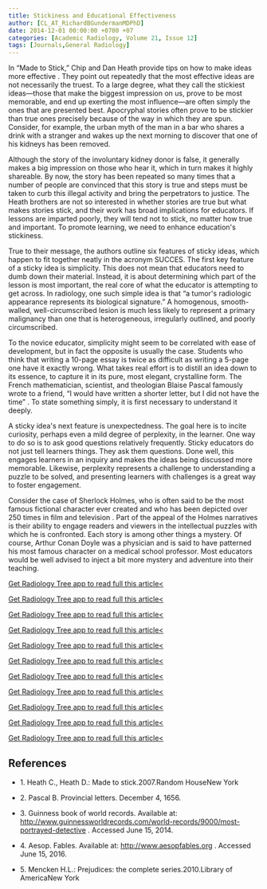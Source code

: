 ```yaml
---
title: Stickiness and Educational Effectiveness
author: [CL_AT_RichardBGundermanMDPhD]
date: 2014-12-01 00:00:00 +0700 +07
categories: [Academic Radiology, Volume 21, Issue 12]
tags: [Journals,General Radiology]
---
```

In “Made to Stick,” Chip and Dan Heath provide tips on how to make ideas more effective . They point out repeatedly that the most effective ideas are not necessarily the truest. To a large degree, what they call the stickiest ideas—those that make the biggest impression on us, prove to be most memorable, and end up exerting the most influence—are often simply the ones that are presented best. Apocryphal stories often prove to be stickier than true ones precisely because of the way in which they are spun. Consider, for example, the urban myth of the man in a bar who shares a drink with a stranger and wakes up the next morning to discover that one of his kidneys has been removed.

Although the story of the involuntary kidney donor is false, it generally makes a big impression on those who hear it, which in turn makes it highly shareable. By now, the story has been repeated so many times that a number of people are convinced that this story is true and steps must be taken to curb this illegal activity and bring the perpetrators to justice. The Heath brothers are not so interested in whether stories are true but what makes stories stick, and their work has broad implications for educators. If lessons are imparted poorly, they will tend not to stick, no matter how true and important. To promote learning, we need to enhance education's stickiness.

True to their message, the authors outline six features of sticky ideas, which happen to fit together neatly in the acronym SUCCES. The first key feature of a sticky idea is simplicity. This does not mean that educators need to dumb down their material. Instead, it is about determining which part of the lesson is most important, the real core of what the educator is attempting to get across. In radiology, one such simple idea is that “a tumor's radiologic appearance represents its biological signature.” A homogenous, smooth-walled, well-circumscribed lesion is much less likely to represent a primary malignancy than one that is heterogeneous, irregularly outlined, and poorly circumscribed.

To the novice educator, simplicity might seem to be correlated with ease of development, but in fact the opposite is usually the case. Students who think that writing a 10-page essay is twice as difficult as writing a 5-page one have it exactly wrong. What takes real effort is to distill an idea down to its essence, to capture it in its pure, most elegant, crystalline form. The French mathematician, scientist, and theologian Blaise Pascal famously wrote to a friend, “I would have written a shorter letter, but I did not have the time” . To state something simply, it is first necessary to understand it deeply.

A sticky idea's next feature is unexpectedness. The goal here is to incite curiosity, perhaps even a mild degree of perplexity, in the learner. One way to do so is to ask good questions relatively frequently. Sticky educators do not just tell learners things. They ask them questions. Done well, this engages learners in an inquiry and makes the ideas being discussed more memorable. Likewise, perplexity represents a challenge to understanding a puzzle to be solved, and presenting learners with challenges is a great way to foster engagement.

Consider the case of Sherlock Holmes, who is often said to be the most famous fictional character ever created and who has been depicted over 250 times in film and television . Part of the appeal of the Holmes narratives is their ability to engage readers and viewers in the intellectual puzzles with which he is confronted. Each story is among other things a mystery. Of course, Arthur Conan Doyle was a physician and is said to have patterned his most famous character on a medical school professor. Most educators would be well advised to inject a bit more mystery and adventure into their teaching.

[Get Radiology Tree app to read full this article<](https://clinicalpub.com/app)

[Get Radiology Tree app to read full this article<](https://clinicalpub.com/app)

[Get Radiology Tree app to read full this article<](https://clinicalpub.com/app)

[Get Radiology Tree app to read full this article<](https://clinicalpub.com/app)

[Get Radiology Tree app to read full this article<](https://clinicalpub.com/app)

[Get Radiology Tree app to read full this article<](https://clinicalpub.com/app)

[Get Radiology Tree app to read full this article<](https://clinicalpub.com/app)

[Get Radiology Tree app to read full this article<](https://clinicalpub.com/app)

[Get Radiology Tree app to read full this article<](https://clinicalpub.com/app)

[Get Radiology Tree app to read full this article<](https://clinicalpub.com/app)

[Get Radiology Tree app to read full this article<](https://clinicalpub.com/app)

## References

- 1\. Heath C., Heath D.: Made to stick.2007.Random HouseNew York


- 2\.  Pascal B. Provincial letters. December 4, 1656.


- 3\.  Guinness book of world records. Available at:  http://www.guinnessworldrecords.com/world-records/9000/most-portrayed-detective  . Accessed June 15, 2014.


- 4\.  Aesop. Fables. Available at:  http://www.aesopfables.org  . Accessed June 15, 2016.


- 5\. Mencken H.L.: Prejudices: the complete series.2010.Library of AmericaNew York